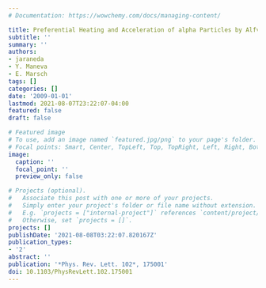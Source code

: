 ```yaml
---
# Documentation: https://wowchemy.com/docs/managing-content/

title: Preferential Heating and Acceleration of alpha Particles by Alfvén-Cyclotron Waves
subtitle: ''
summary: ''
authors:
- jaraneda
- Y. Maneva
- E. Marsch
tags: []
categories: []
date: '2009-01-01'
lastmod: 2021-08-07T23:22:07-04:00
featured: false
draft: false

# Featured image
# To use, add an image named `featured.jpg/png` to your page's folder.
# Focal points: Smart, Center, TopLeft, Top, TopRight, Left, Right, BottomLeft, Bottom, BottomRight.
image:
  caption: ''
  focal_point: ''
  preview_only: false

# Projects (optional).
#   Associate this post with one or more of your projects.
#   Simply enter your project's folder or file name without extension.
#   E.g. `projects = ["internal-project"]` references `content/project/deep-learning/index.md`.
#   Otherwise, set `projects = []`.
projects: []
publishDate: '2021-08-08T03:22:07.820167Z'
publication_types:
- '2'
abstract: ''
publication: '*Phys. Rev. Lett. 102*, 175001'
doi: 10.1103/PhysRevLett.102.175001
---
```

